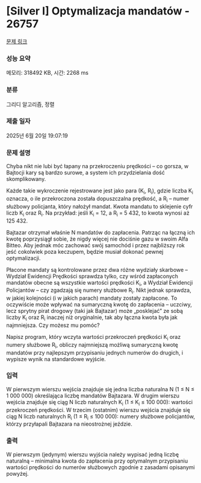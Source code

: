 # [Silver I] Optymalizacja mandatów - 26757 

[문제 링크](https://www.acmicpc.net/problem/26757) 

### 성능 요약

메모리: 318492 KB, 시간: 2268 ms

### 분류

그리디 알고리즘, 정렬

### 제출 일자

2025년 6월 20일 19:07:19

### 문제 설명

<p>Chyba nikt nie lubi być łapany na przekroczeniu prędkości – co gorsza, w Bajtocji kary są bardzo surowe, a system ich przydzielania dość skomplikowany.</p>

<p>Każde takie wykroczenie rejestrowane jest jako para (K<sub>i</sub>, R<sub>i</sub>), gdzie liczba K<sub>i</sub> oznacza, o ile przekroczona została dopuszczalna prędkość, a R<sub>i</sub> – numer służbowy policjanta, który nałożył mandat. Kwota mandatu to sklejenie cyfr liczb K<sub>i</sub> oraz R<sub>i</sub>. Na przykład: jeśli K<sub>i</sub> = 12, a R<sub>i</sub> = 5 432, to kwota wynosi aż 125 432.</p>

<p>Bajtazar otrzymał właśnie N mandatów do zapłacenia. Patrząc na łączną ich kwotę poprzysiągł sobie, że nigdy więcej nie dociśnie gazu w swoim Alfa Bitteo. Aby jednak móc zachować swój samochód i przez najbliższy rok jeść cokolwiek poza keczupem, będzie musiał dokonać pewnej optymalizacji.</p>

<p>Płacone mandaty są kontrolowane przez dwa różne wydziały skarbowe – Wydział Ewidencji Prędkości sprawdza tylko, czy wśród zapłaconych mandatów obecne są wszystkie wartości prędkości K<sub>i</sub>, a Wydział Ewidencji Policjantów – czy zgadzają się numery służbowe R<sub>i</sub>. Nikt jednak sprawdza, w jakiej kolejności (i w jakich parach) mandaty zostały zapłacone. To oczywiście może wpływać na sumaryczną kwotę do zapłacenia – uczciwy, lecz sprytny pirat drogowy (taki jak Bajtazar) może „posklejać” ze sobą liczby K<sub>i</sub> oraz R<sub>i</sub> inaczej niż oryginalnie, tak aby łączna kwota była jak najmniejsza. Czy możesz mu pomóc?</p>

<p>Napisz program, który wczyta wartości przekroczeń prędkości K<sub>i</sub> oraz numery służbowe R<sub>i</sub>, obliczy najmniejszą możliwą sumaryczną kwotę mandatów przy najlepszym przypisaniu jednych numerów do drugich, i wypisze wynik na standardowe wyjście.</p>

### 입력 

 <p>W pierwszym wierszu wejścia znajduje się jedna liczba naturalna N (1 ≤ N ≤ 1 000 000) określająca liczbę mandatów Bajtazara. W drugim wierszu wejścia znajduje się ciąg N liczb naturalnych K<sub>i</sub> (1 ≤ K<sub>i</sub> ≤ 100 000): wartości przekroczeń prędkości. W trzecim (ostatnim) wierszu wejścia znajduje się ciąg N liczb naturalnych R<sub>i</sub> (1 ≤ R<sub>i</sub> ≤ 100 000): numery służbowe policjantów, którzy przyłapali Bajtazara na nieostrożnej jeździe.</p>

### 출력 

 <p>W pierwszym (jedynym) wierszu wyjścia należy wypisać jedną liczbę naturalną – minimalna kwota do zapłacenia przy optymalnym przypisaniu wartości prędkości do numerów służbowych zgodnie z zasadami opisanymi powyżej.</p>

